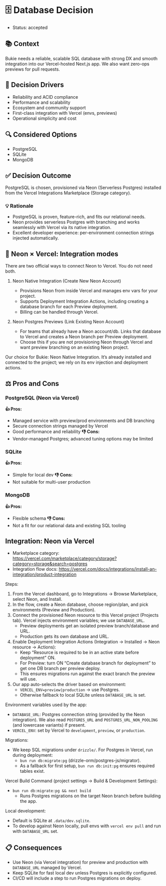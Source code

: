 # 🗄️ Database Decision
- Status: accepted

## 📚 Context
Bukie needs a reliable, scalable SQL database with strong DX and smooth integration into our Vercel-hosted Next.js app. We also want zero-ops previews for pull requests.

## 🎯 Decision Drivers
- Reliability and ACID compliance
- Performance and scalability
- Ecosystem and community support
- First-class integration with Vercel (envs, previews)
- Operational simplicity and cost

## 🔍 Considered Options
- PostgreSQL
- SQLite
- MongoDB

## ✅ Decision Outcome
PostgreSQL is chosen, provisioned via Neon (Serverless Postgres) installed from the Vercel Integrations Marketplace (Storage category).

### 💡 Rationale
- PostgreSQL is proven, feature-rich, and fits our relational needs.
- Neon provides serverless Postgres with branching and works seamlessly with Vercel via its native integration.
- Excellent developer experience: per-environment connection strings injected automatically.

## 🔌 Neon × Vercel: Integration modes
There are two official ways to connect Neon to Vercel. You do not need both.

1) Neon Native Integration (Create New Neon Account)
	- Provisions Neon from inside Vercel and manages env vars for your project.
	- Supports Deployment Integration Actions, including creating a database branch for each Preview deployment.
	- Billing can be handled through Vercel.

2) Neon Postgres Previews (Link Existing Neon Account)
	- For teams that already have a Neon account/db. Links that database to Vercel and creates a Neon branch per Preview deployment.
	- Choose this if you are not provisioning Neon through Vercel and want preview branching on an existing Neon project.

Our choice for Bukie: Neon Native Integration. It’s already installed and connected to the project; we rely on its env injection and deployment actions.

## ⚖️ Pros and Cons
### PostgreSQL (Neon via Vercel)
**👍 Pros:**
- Managed service with preview/prod environments and DB branching
- Secure connection strings managed by Vercel
- Good performance and reliability
**👎 Cons:**
- Vendor-managed Postgres; advanced tuning options may be limited

### SQLite
**👍 Pros:**
- Simple for local dev
**👎 Cons:**
- Not suitable for multi-user production

### MongoDB
**👍 Pros:**
- Flexible schema
**👎 Cons:**
- Not a fit for our relational data and existing SQL tooling

## Integration: Neon via Vercel
- Marketplace category: https://vercel.com/marketplace/category/storage?category=storage&search=postgres
- Integration flow docs: https://vercel.com/docs/integrations/install-an-integration/product-integration

Steps:
1) From the Vercel dashboard, go to Integrations → Browse Marketplace, select Neon, and Install.
2) In the flow, create a Neon database, choose region/plan, and pick environments (Preview and Production).
3) Connect the provisioned Neon resource to this Vercel project (Projects tab). Vercel injects environment variables; we use `DATABASE_URL`.
	- Preview deployments get an isolated preview branch/database and URL.
	- Production gets its own database and URL.
4) Enable Deployment Integration Actions (Integration → Installed → Neon resource → Actions):
	- Keep “Resource is required to be in an active state before deployment” ON.
	- For Preview: turn ON “Create database branch for deployment” to get one DB branch per preview deploy.
    - This ensures migrations run against the exact branch the preview will use.
5) Our app auto-selects the driver based on environment:
	- `VERCEL_ENV=preview|production` -> use Postgres.
	- Otherwise fallback to local SQLite unless `DATABASE_URL` is set.

Environment variables used by the app:
- `DATABASE_URL`: Postgres connection string (provided by the Neon integration). We also read `POSTGRES_URL` and `POSTGRES_URL_NON_POOLING` (and lowercase variants) if present.
- `VERCEL_ENV`: set by Vercel to `development`, `preview`, or `production`.

Migrations:
- We keep SQL migrations under `drizzle/`. For Postgres in Vercel, run during deployment:
  - `bun run db:migrate:pg` (drizzle-orm/postgres-js/migrator).
  - As a fallback for first setup, `bun run db:init:pg` ensures required tables exist.

Vercel Build Command (project settings → Build & Development Settings):
- `bun run db:migrate:pg && next build`
	- Runs Postgres migrations on the target Neon branch before building the app.

Local development:
- Default is SQLite at `.data/dev.sqlite`.
- To develop against Neon locally, pull envs with `vercel env pull` and run with `DATABASE_URL` set.

## 📋 Consequences
- Use Neon (via Vercel integration) for preview and production with `DATABASE_URL` managed by Vercel.
- Keep SQLite for fast local dev unless Postgres is explicitly configured.
- CI/CD will include a step to run Postgres migrations on deploy.
